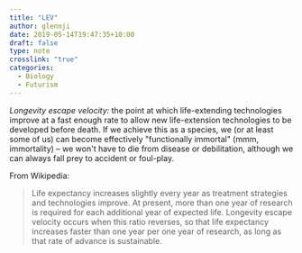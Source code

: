 ```yaml
---
title: "LEV"
author: glennji
date: 2019-05-14T19:47:35+10:00
draft: false
type: note
crosslink: "true"
categories:
  - Biology
  - Futurism
---
```

*Longevity escape velocity:* the point at which life-extending technologies improve at a fast enough rate to allow new life-extension technologies to be developed before death. If we achieve this as a species, we (or at least some of us) can become effectively "functionally immortal" (mmm, immortality) – we won't have to die from disease or debilitation, although we can always fall prey to accident or foul-play.

From Wikipedia:

> Life expectancy increases slightly every year as treatment strategies and technologies improve. At present, more than one year of research is required for each additional year of expected life. Longevity escape velocity occurs when this ratio reverses, so that life expectancy increases faster than one year per one year of research, as long as that rate of advance is sustainable.

